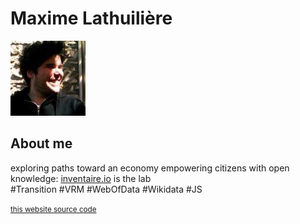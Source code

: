 <!DOCTYPE html>
<html>
<head>
  <meta charset="utf-8" />
  <title>Maxime Lathuilière</title>
  <link rel="stylesheet" href="/assets/css/bundle.css">
</head>
<body>
  <main>
    <h1>Maxime Lathuilière</h1>
    <!-- ITEMSLISTS --><!-- ITEMSLISTS -->
</main>
<footer>
  <div id="about">
    <img id="pic" src="/assets/img/120-maxlath.jpg" />
    <h2>About me</h2>
    <p>exploring paths toward an economy empowering citizens with open knowledge: <a href="https://inventaire.io" target="_blank">inventaire.io</a> is the lab <br>#Transition #VRM #WebOfData #Wikidata #JS</p>
  </div>
  <div class="links"><!-- LINKS --><!-- LINKS --></div>
  <section id="tags"><!-- TAGS --><!-- TAGS --></section>
  <small>
    <a href="https://github.com/maxlath/maxlath.github.io" target="_blank">this website source code</a>
  </small>
</footer>
</body>
</html>